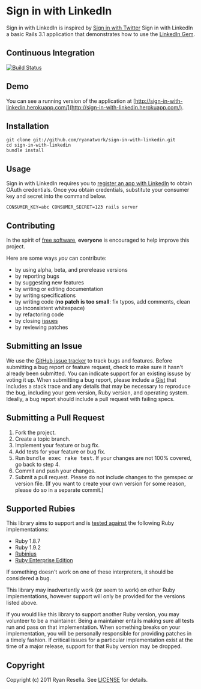 # Sign in with LinkedIn

Sign in with LinkedIn is inspired by [Sign in with Twitter][siwt]
Sign in with LinkedIn a basic Rails 3.1 application that demonstrates how
to use the [LinkedIn Gem][ligm].

[siwt]: https://github.com/sferik/sign-in-with-twitter
[ligm]: https://github.com/pengwynn/linkedin

## <a name="ci">Continuous Integration</a>
[![Build Status](https://travis-ci.org/ryanatwork/sign-in-with-linkedin.png)](http://travis-ci.org/ryanatwork/sign-in-with-linkedin)

## <a name="demo">Demo</a>
You can see a running version of the application at
[http://sign-in-with-linkedin.herokuapp.com/](http://sign-in-with-linkedin.herokuapp.com/).

## <a name="installation">Installation</a>
    git clone git://github.com/ryanatwork/sign-in-with-linkedin.git
    cd sign-in-with-linkedin
    bundle install

## <a name="usage">Usage</a>
Sign in with LinkedIn requires you to [register an app with LinkedIn][apps] to
obtain OAuth credentials. Once you obtain credentials, substitute your consumer
key and secret into the command below.

[apps]: https://www.linkedin.com/secure/developer

    CONSUMER_KEY=abc CONSUMER_SECRET=123 rails server

## <a name="contributing">Contributing</a>
In the spirit of [free software][free-sw], **everyone** is encouraged to help improve this project.

[free-sw]: http://www.fsf.org/licensing/essays/free-sw.html

Here are some ways *you* can contribute:

* by using alpha, beta, and prerelease versions
* by reporting bugs
* by suggesting new features
* by writing or editing documentation
* by writing specifications
* by writing code (**no patch is too small**: fix typos, add comments, clean up inconsistent whitespace)
* by refactoring code
* by closing [issues][issues]
* by reviewing patches

[issues]: https://github.com/ryanatwork/sign-in-with-linkedin/issues

## <a name="issues">Submitting an Issue</a>
We use the [GitHub issue tracker][issues] to track bugs and features. Before
submitting a bug report or feature request, check to make sure it hasn't
already been submitted. You can indicate support for an existing issuse by
voting it up. When submitting a bug report, please include a [Gist][gist] that
includes a stack trace and any details that may be necessary to reproduce the
bug, including your gem version, Ruby version, and operating system. Ideally, a
bug report should include a pull request with failing specs.

[gist]: https://gist.github.com/

## <a name="pulls">Submitting a Pull Request</a>
1. Fork the project.
2. Create a topic branch.
3. Implement your feature or bug fix.
4. Add tests for your feature or bug fix.
5. Run <tt>bundle exec rake test</tt>. If your changes are not 100% covered, go back to step 4.
6. Commit and push your changes.
7. Submit a pull request. Please do not include changes to the gemspec or version file. (If you want to create your own version for some reason, please do so in a separate commit.)

## <a name="rubies">Supported Rubies</a>
This library aims to support and is [tested
against](http://travis-ci.org/ryanatwork/sign-in-with-linkedin) the following Ruby
implementations:

* Ruby 1.8.7
* Ruby 1.9.2
* [Rubinius](http://rubini.us)
* [Ruby Enterprise Edition](http://www.rubyenterpriseedition.com/)

If something doesn't work on one of these interpreters, it should be considered
a bug.

This library may inadvertently work (or seem to work) on other Ruby
implementations, however support will only be provided for the versions listed
above.

If you would like this library to support another Ruby version, you may
volunteer to be a maintainer. Being a maintainer entails making sure all tests
run and pass on that implementation. When something breaks on your
implementation, you will be personally responsible for providing patches in a
timely fashion. If critical issues for a particular implementation exist at the
time of a major release, support for that Ruby version may be dropped.

## <a name="copyright">Copyright</a>
Copyright (c) 2011 Ryan Resella.
See [LICENSE](https://github.com/ryanatwork/sign-in-with-linkedin/blob/master/LICENSE.mkd) for details.
